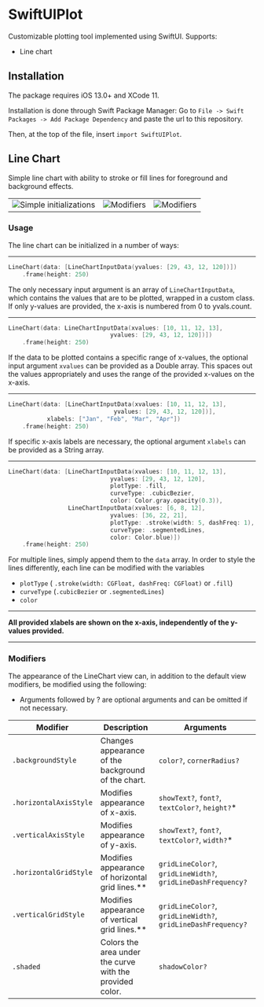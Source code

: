 # SwiftUIPlot

Customizable plotting tool implemented using SwiftUI.
Supports:

* Line chart

## Installation

The package requires iOS 13.0+ and XCode 11.

Installation is done through Swift Package Manager:
Go to `File -> Swift Packages -> Add Package Dependency` and paste the url to this repository.

Then, at the top of the file, insert `import SwiftUIPlot`.

## Line Chart
Simple line chart with ability to stroke or fill lines for foreground and background effects.

|   |   |   |
| ------------- | -------- | ----- |
|![Simple initializations](https://i.imgur.com/nlmXyjY.png "Simple inits") | ![Modifiers](https://i.imgur.com/U6XDrzr.png "Modifier usage") | ![Modifiers](https://i.imgur.com/QlqvvyO.png "Modifier usage") |

### Usage
The line chart can be initialized in a number of ways:

---
```swift
LineChart(data: [LineChartInputData(yvalues: [29, 43, 12, 120])])
    .frame(height: 250)
```

The only necessary input argument is an array of `LineChartInputData`, which contains the values that are to be plotted, wrapped in a custom class.
If only y-values are provided, the x-axis is numbered from 0 to yvals.count.

---

```swift
LineChart(data: LineChartInputData(xvalues: [10, 11, 12, 13], 
                             yvalues: [29, 43, 12, 120])])
    .frame(height: 250)
```

If the data to be plotted contains a specific range of x-values, the optional input argument `xvalues` can be provided as a Double array. This spaces out the values appropriately and uses the range of the provided x-values on the x-axis.

---
```swift
LineChart(data: [LineChartInputData(xvalues: [10, 11, 12, 13], 
                              yvalues: [29, 43, 12, 120])], 
           xlabels: ["Jan", "Feb", "Mar", "Apr"])
    .frame(height: 250)
```
If specific x-axis labels are necessary, the optional argument `xlabels` can be provided as a String array.

---
```swift
LineChart(data: [LineChartInputData(xvalues: [10, 11, 12, 13], 
                             yvalues: [29, 43, 12, 120],
                             plotType: .fill,
                             curveType: .cubicBezier,
                             color: Color.gray.opacity(0.3)),
                 LineChartInputData(xvalues: [6, 8, 12],
                             yvalues: [36, 22, 21],
                             plotType: .stroke(width: 5, dashFreq: 1),
                             curveType: .segmentedLines,
                             color: Color.blue)])
    .frame(height: 250)
```
For multiple lines, simply append them to the `data` array. In order to style the lines differently, each line can be modified with the variables 
* `plotType` ( `.stroke(width: CGFloat, dashFreq: CGFloat)`  or `.fill`)
* `curveType` (`.cubicBezier` or `.segmentedLines`)
* `color`

---

**All provided xlabels are shown on the x-axis, independently of the y-values provided.**

---


### Modifiers
The appearance of the LineChart view can, in addition to the default view modifiers, be modified using the following:
* Arguments followed by ? are optional arguments and can be omitted if not necessary.

| Modifier | Description | Arguments |
| ------------- | -------- | ----- |
| `.backgroundStyle`  | Changes appearance of the background of the chart. | `color?`, `cornerRadius?` |
| `.horizontalAxisStyle` | Modifies appearance of x-axis. | `showText?`, `font?`, `textColor?`, `height?`* |
| `.verticalAxisStyle` | Modifies appearance of y-axis. | `showText?`, `font?`, `textColor?`, `width?`* |
| `.horizontalGridStyle` | Modifies appearance of horizontal grid lines.** | `gridLineColor?`, `gridLineWidth?`, `gridLineDashFrequency?` |
| `.verticalGridStyle` | Modifies appearance of vertical grid lines.** | `gridLineColor?`, `gridLineWidth?`, `gridLineDashFrequency?` |
| `.shaded` | Colors the area under the curve with the provided color. | `shadowColor?` |


